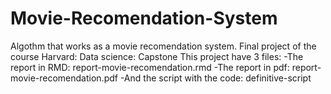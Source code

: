 # Movie-Recomendation-System
Algothm that works as a movie recomendation system. Final project of the course Harvard: Data science: Capstone
This project have 3 files:
-The report in RMD: report-movie-recomendation.rmd
-The report in pdf: report-movie-recomendation.pdf
-And the script with the code: definitive-script
